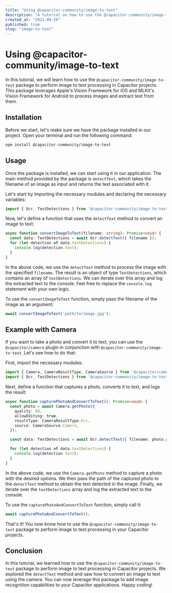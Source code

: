 ```yaml
---
title: "Using @capacitor-community/image-to-text"
description: "A tutorial on how to use the @capacitor-community/image-to-text package to perform image to text processing in Capacitor projects."
created_at: "2021-09-20"
published: true
slug: "image-to-text"
---
```


# Using @capacitor-community/image-to-text

In this tutorial, we will learn how to use the `@capacitor-community/image-to-text` package to perform image to text processing in Capacitor projects. This package leverages Apple's Vision Framework for iOS and MLKit's Vision Framework for Android to process images and extract text from them.

## Installation

Before we start, let's make sure we have the package installed in our project. Open your terminal and run the following command:

```bash
npm install @capacitor-community/image-to-text
```

## Usage

Once the package is installed, we can start using it in our application. The main method provided by the package is `detectText`, which takes the filename of an image as input and returns the text associated with it.

Let's start by importing the necessary modules and declaring the necessary variables:

```typescript
import { Ocr, TextDetections } from '@capacitor-community/image-to-text';
```

Now, let's define a function that uses the `detectText` method to convert an image to text:

```typescript
async function convertImageToText(filename: string): Promise<void> {
  const data: TextDetections = await Ocr.detectText({ filename });
  for (let detection of data.textDetections) {
    console.log(detection.text);
  }
}
```

In the above code, we use the `detectText` method to process the image with the specified `filename`. The result is an object of type `TextDetections`, which contains an array of `textDetections`. We can iterate over this array and log the extracted text to the console. Feel free to replace the `console.log` statement with your own logic.

To use the `convertImageToText` function, simply pass the filename of the image as an argument:

```typescript
await convertImageToText('path/to/image.jpg');
```

## Example with Camera

If you want to take a photo and convert it to text, you can use the `@capacitor/camera` plugin in conjunction with `@capacitor-community/image-to-text`. Let's see how to do that:

First, import the necessary modules:

```typescript
import { Camera, CameraResultType, CameraSource } from '@capacitor/camera';
import { Ocr, TextDetections } from '@capacitor-community/image-to-text';
```

Next, define a function that captures a photo, converts it to text, and logs the result:

```typescript
async function capturePhotoAndConvertToText(): Promise<void> {
  const photo = await Camera.getPhoto({
    quality: 90,
    allowEditing: true,
    resultType: CameraResultType.Uri,
    source: CameraSource.Camera,
  });

  const data: TextDetections = await Ocr.detectText({ filename: photo.path });

  for (let detection of data.textDetections) {
    console.log(detection.text);
  }
}
```

In the above code, we use the `Camera.getPhoto` method to capture a photo with the desired options. We then pass the path of the captured photo to the `detectText` method to obtain the text detected in the image. Finally, we iterate over the `textDetections` array and log the extracted text to the console.

To use the `capturePhotoAndConvertToText` function, simply call it:

```typescript
await capturePhotoAndConvertToText();
```

That's it! You now know how to use the `@capacitor-community/image-to-text` package to perform image to text processing in your Capacitor projects.

## Conclusion

In this tutorial, we learned how to use the `@capacitor-community/image-to-text` package to perform image to text processing in Capacitor projects. We explored the `detectText` method and saw how to convert an image to text using the camera. You can now leverage this package to add image recognition capabilities to your Capacitor applications. Happy coding!